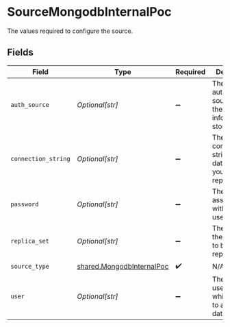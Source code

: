 # SourceMongodbInternalPoc

The values required to configure the source.


## Fields

| Field                                                                  | Type                                                                   | Required                                                               | Description                                                            | Example                                                                |
| ---------------------------------------------------------------------- | ---------------------------------------------------------------------- | ---------------------------------------------------------------------- | ---------------------------------------------------------------------- | ---------------------------------------------------------------------- |
| `auth_source`                                                          | *Optional[str]*                                                        | :heavy_minus_sign:                                                     | The authentication source where the user information is stored.        | admin                                                                  |
| `connection_string`                                                    | *Optional[str]*                                                        | :heavy_minus_sign:                                                     | The connection string of the database that you want to replicate..     | mongodb+srv://example.mongodb.net                                      |
| `password`                                                             | *Optional[str]*                                                        | :heavy_minus_sign:                                                     | The password associated with this username.                            |                                                                        |
| `replica_set`                                                          | *Optional[str]*                                                        | :heavy_minus_sign:                                                     | The name of the replica set to be replicated.                          |                                                                        |
| `source_type`                                                          | [shared.MongodbInternalPoc](../../models/shared/mongodbinternalpoc.md) | :heavy_check_mark:                                                     | N/A                                                                    |                                                                        |
| `user`                                                                 | *Optional[str]*                                                        | :heavy_minus_sign:                                                     | The username which is used to access the database.                     |                                                                        |